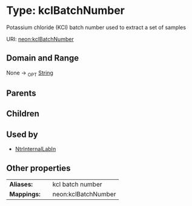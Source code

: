
# Type: kclBatchNumber


Potassium chloride (KCl) batch number used to extract a set of samples

URI: [neon:kclBatchNumber](https://data.neonscience.org/kclBatchNumber)


## Domain and Range

None ->  <sub>OPT</sub> [String](types/String.md)

## Parents


## Children


## Used by

 * [NtrInternalLabIn](NtrInternalLabIn.md)

## Other properties

|  |  |  |
| --- | --- | --- |
| **Aliases:** | | kcl batch number |
| **Mappings:** | | neon:kclBatchNumber |

